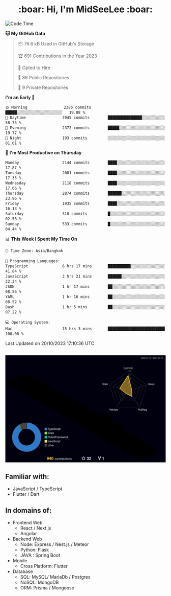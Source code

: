 <h1 align="center"> :boar: Hi, I'm MidSeeLee :boar:</h1>
 
<!--START_SECTION:waka-->
![Code Time](http://img.shields.io/badge/Code%20Time-1%2C031%20hrs%2045%20mins-blue)

**🐱 My GitHub Data** 

> 📦 76.6 kB Used in GitHub's Storage 
 > 
> 🏆 691 Contributions in the Year 2023
 > 
> 💼 Opted to Hire
 > 
> 📜 86 Public Repositories 
 > 
> 🔑 9 Private Repositories 
 > 
**I'm an Early 🐤** 

```text
🌞 Morning                2385 commits        █████░░░░░░░░░░░░░░░░░░░░   19.88 % 
🌆 Daytime                7045 commits        ███████████████░░░░░░░░░░   58.73 % 
🌃 Evening                2372 commits        █████░░░░░░░░░░░░░░░░░░░░   19.77 % 
🌙 Night                  193 commits         ░░░░░░░░░░░░░░░░░░░░░░░░░   01.61 % 
```
📅 **I'm Most Productive on Thursday** 

```text
Monday                   2144 commits        ████░░░░░░░░░░░░░░░░░░░░░   17.87 % 
Tuesday                  2081 commits        ████░░░░░░░░░░░░░░░░░░░░░   17.35 % 
Wednesday                2118 commits        ████░░░░░░░░░░░░░░░░░░░░░   17.66 % 
Thursday                 2874 commits        ██████░░░░░░░░░░░░░░░░░░░   23.96 % 
Friday                   1935 commits        ████░░░░░░░░░░░░░░░░░░░░░   16.13 % 
Saturday                 310 commits         █░░░░░░░░░░░░░░░░░░░░░░░░   02.58 % 
Sunday                   533 commits         █░░░░░░░░░░░░░░░░░░░░░░░░   04.44 % 
```


📊 **This Week I Spent My Time On** 

```text
🕑︎ Time Zone: Asia/Bangkok

💬 Programming Languages: 
TypeScript               6 hrs 17 mins       ██████████░░░░░░░░░░░░░░░   41.84 % 
JavaScript               3 hrs 21 mins       ██████░░░░░░░░░░░░░░░░░░░   22.34 % 
JSON                     1 hr 17 mins        ██░░░░░░░░░░░░░░░░░░░░░░░   08.56 % 
YAML                     1 hr 16 mins        ██░░░░░░░░░░░░░░░░░░░░░░░   08.52 % 
Bash                     1 hr 5 mins         ██░░░░░░░░░░░░░░░░░░░░░░░   07.22 % 

💻 Operating System: 
Mac                      15 hrs 3 mins       █████████████████████████   100.00 % 
```


 Last Updated on 20/10/2023 17:10:36 UTC
<!--END_SECTION:waka-->

##

![](./profile-3d-contrib/profile-night-rainbow.svg)

## Familiar with:
- JavaScript / TypeScript
- Flutter / Dart

## In domains of:
- Frontend Web
  - React / Next.js
  - Angular
- Backend Web
  - Node: Express / Nest.js / Meteor
  - Python: Flask
  - JAVA : Spring Boot
- Mobile
  - Cross Platform: Flutter
- Database
  - SQL: MySQL/ MariaDb / Postgres
  - NoSQL: MongoDB
  - ORM: Prisma / Mongoose
